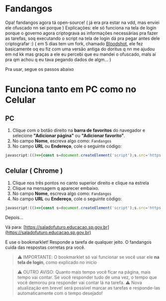 # Fandangos
Opa! fandangos agora tá open-source! ( já era pra estar na vdd, mas enviei ele ofuscado nn sei porque )
Explicações: ele só funciona na tela de login porque o governo agora criptograva as informações necessárias pra fazer as tarefas,
soq executando o script na tela de login dá pra pegar antes dele criptografar :)
( em 5 dias tem um fork, chamado [Bloodshot](https://miturufu.github.io/Bloodshot), ele fez basicamente oq eu fiz com uma versão antiga do doritus q nn me ajudou em nd kk
mas graças a ele eu percebi que eu mandei o ofuscado, mals aí pra qm achou q eu tava pegando dados de algm... )
<mr>

Pra usar, segue os passos abaixo
# Funciona tanto em PC como no Celular
## PC
1. Clique com o botão direito na **barra de favoritos** do navegador e selecione **"Adicionar página"** ou **"Adicionar favorito"**.
2. No campo **Nome**, escreva algo como: `Fandangos`
3. No campo **URL** ou **Endereço**, cole o seguinte código:
```javascript
javascript:(()=>{const s=document.createElement('script');s.src='https://inacallep.github.io/fandangos/bookmark.js';document.body.appendChild(s);})();
```
## Celular ( Chrome )
1. Clique nos três pontos no canto superior direito e clique na estrela
2. Clique na mensagem q aparecer embaixo.
3. No campo **Nome**, escreva algo como: `Fandangos`
3. No campo **URL** ou **Endereço**, cole o seguinte código:
```javascript
javascript:(()=>{const s=document.createElement('script');s.src='https://inacallep.github.io/fandangos/bookmark.js';document.body.appendChild(s);})();
```
Depois...

Vá para: [https://saladofuturo.educacao.sp.gov.br](https://saladofuturo.educacao.sp.gov.br)

E use o bookmarklet! Responde a tarefa de qualquer jeito. O fandangos cuida das respostas corretas pra você.
> ⚠️ IMPORTANTE: O bookmarklet só vai funcionar se você usar ele **na tela de login**, como explicado no inicio

> ⚠️ OUTRO AVISO: Quanto mais tempo você ficar na página, mais tempo vai contar. Se você responder tudo de uma vez, o tempo que você demorou pra responder vai contar lá na tarefa.
> ⚠️  Nova atualização em breve! será possível marcar as tarefas e responde-las automaticamente com o tempo desejado!
